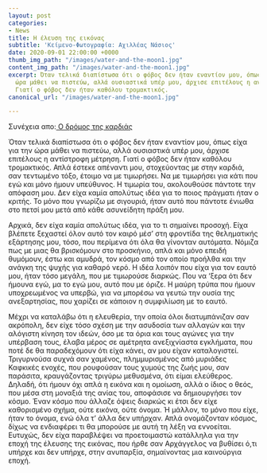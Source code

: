 ```yaml
---
layout: post
categories:
- News
title: Η έλευση της εικόνας
subtitle: 'Κείμενο-Φωτογραφία: Αχιλλέας Νάσιος'
date: 2020-09-01 22:00:00 +0000
thumb_img_path: "/images/water-and-the-moon1.jpg"
content_img_path: "/images/water-and-the-moon1.jpg"
excerpt: Όταν τελικά διαπίστωσα ότι ο φόβος δεν ήταν εναντίον μου, όπως είχα για την
  ώρα μάθει να πιστεύω, αλλά ουσιαστικά υπέρ μου, άρχισε επιτέλους η αντίστροφη μέτρηση.
  Γιατί ο φόβος δεν ήταν καθόλου τρομακτικός.
canonical_url: "/images/water-and-the-moon1.jpg"

---
```

Συνέχεια απο:<a href="https://hocusphotus.com/posts/anodus-24/" target="blank"> Ο δρόμος της καρδιάς</a>

Όταν τελικά διαπίστωσα ότι ο φόβος δεν ήταν εναντίον μου, όπως είχα για την ώρα μάθει να πιστεύω, αλλά ουσιαστικά υπέρ μου, άρχισε επιτέλους η αντίστροφη μέτρηση. Γιατί ο φόβος δεν ήταν καθόλου τρομακτικός. Απλά έστεκε απέναντι μου, στοχεύοντας με στην καρδιά, σαν τεντωμένο τόξο, έτοιμο να με τιμωρήσει. Να με τιμωρήσει για κάτι που εγώ και μόνο ήμουν υπεύθυνος. Η τιμωρία του, ακολουθούσε πάντοτε την απόφαση μου. Δεν είχα καμία απολύτως ιδέα για το ποιος πράγματι ήταν ο κριτής. Το μόνο που γνωρίζω με σιγουριά, ήταν αυτό που πάντοτε ένιωθα στο πετσί μου μετά από κάθε ασυνείδητη πράξη μου.

Αρχικά, δεν είχα καμία απολύτως ιδέα, για το τι σημαίνει προσοχή. Είχα βλέπετε ξεχαστεί όλον αυτό τον καιρό μέσ’ στη φροντίδα της θεληματικής εξάρτησης μου, τόσο, που περίμενα ότι όλα θα γίνονταν αυτόματα. Νόμιζα πως με μιας θα βρισκόμουν στο προσκήνιο, απλά και μόνο επειδή θυμόμουν, έστω και αμυδρά, τον κόσμο από τον οποίο προήλθα και την ανάγκη της ψυχής για καθαρό νερό. Η ιδέα λοιπόν που είχα για τον εαυτό μου, ήταν τόσο μεγάλη, που με τιμωρούσε διαρκώς. Που να ‘ξερα ότι δεν ήμουνα εγώ, μα το εγώ μου, αυτό που με όριζε. Η μαύρη τρύπα που ήμουν υποχρεωμένος να υπερβώ, για να μπορέσω να γευτώ την ουσία της ανεξαρτησίας, που χαρίζει σε κάποιον η συμφιλίωση με το εαυτό.

Μέχρι να καταλάβω ότι η ελευθερία, την οποία όλοι διατυμπάνιζαν σαν ακρόπολη, δεν είχε τόσο σχέση με την ασυδοσία των αλλαγών και την αλόγιστη κίνηση τον ιδεών, όσο με τα όρια και τους αγώνες για την υπέρβαση τους, έλαβα μέρος σε αμέτρητα ανεξιχνίαστα εγκλήματα, που ποτέ δε θα παραδεχόμουν ότι είχα κάνει, αν μου είχαν καταλογιστεί. Τριγυρνούσα συχνά σαν χαμένος, πλημμυρισμένος από μυριάδες Καφκικές ενοχές, που ρουφούσαν τους χυμούς της ζωής μου, σαν παράσιτα, κραυγάζοντας τριγύρω μεθυσμένα, ότι είμαι ελεύθερος. Δηλαδή, ότι ήμουν όχι απλά η εικόνα και η ομοίωση, αλλά ο ίδιος ο θεός, που μέσα στη μοναξιά της ανίας του, αποφάσισε να δημιουργήσει τον κόσμο. Έναν κόσμο που άλλαζε όψεις διαρκώς κι έτσι δεν είχε καθορισμένο σχήμα, ούτε εικόνα, ούτε όνομα. Ή μάλλον, το μόνο που είχε, ήταν το όνομα, ενώ όλα τ’ άλλα δεν υπήρχαν. Απλά ονομάζονταν κόσμος, δίχως να ενδιαφέρει τι θα μπορούσε με αυτή τη λέξη να εννοείται. Ευτυχώς, δεν είχα παραβλέψει να προετοιμαστώ κατάλληλα για την εποχή της έλευσης της εικόνας, που ήρθε σαν Αρχάγγελος να βυθίσει ό,τι υπήρχε και δεν υπήρχε, στην ανυπαρξία, σημαίνοντας μια καινούργια εποχή.